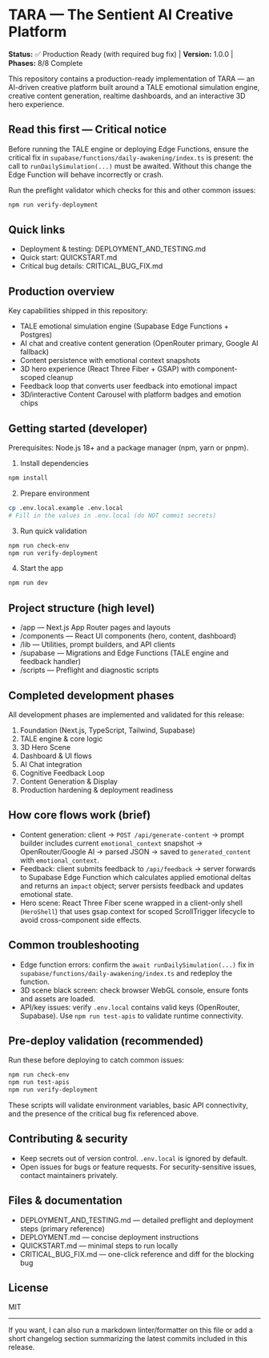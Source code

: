 <!-- Single, production-ready README
     Starts with status banner -> critical bug -> quick links -> phase checklist -> getting started. -->

# TARA — The Sentient AI Creative Platform

**Status:** ✅ Production Ready (with required bug fix) | **Version:** 1.0.0 | **Phases:** 8/8 Complete

This repository contains a production-ready implementation of TARA — an AI-driven creative platform built around a TALE emotional simulation engine, creative content generation, realtime dashboards, and an interactive 3D hero experience.

## Read this first — Critical notice

Before running the TALE engine or deploying Edge Functions, ensure the critical fix in `supabase/functions/daily-awakening/index.ts` is present: the call to `runDailySimulation(...)` must be awaited. Without this change the Edge Function will behave incorrectly or crash.

Run the preflight validator which checks for this and other common issues:

```powershell
npm run verify-deployment
```

## Quick links

- Deployment & testing: DEPLOYMENT_AND_TESTING.md
- Quick start: QUICKSTART.md
- Critical bug details: CRITICAL_BUG_FIX.md

## Production overview

Key capabilities shipped in this repository:

- TALE emotional simulation engine (Supabase Edge Functions + Postgres)
- AI chat and creative content generation (OpenRouter primary, Google AI fallback)
- Content persistence with emotional context snapshots
- 3D hero experience (React Three Fiber + GSAP) with component-scoped cleanup
- Feedback loop that converts user feedback into emotional impact
- 3D/interactive Content Carousel with platform badges and emotion chips

## Getting started (developer)

Prerequisites: Node.js 18+ and a package manager (npm, yarn or pnpm).

1. Install dependencies

```bash
npm install
```

2. Prepare environment

```bash
cp .env.local.example .env.local
# Fill in the values in .env.local (do NOT commit secrets)
```

3. Run quick validation

```powershell
npm run check-env
npm run verify-deployment
```

4. Start the app

```bash
npm run dev
```

## Project structure (high level)

- /app — Next.js App Router pages and layouts
- /components — React UI components (hero, content, dashboard)
- /lib — Utilities, prompt builders, and API clients
- /supabase — Migrations and Edge Functions (TALE engine and feedback handler)
- /scripts — Preflight and diagnostic scripts

## Completed development phases

All development phases are implemented and validated for this release:

1. Foundation (Next.js, TypeScript, Tailwind, Supabase)
2. TALE engine & core logic
3. 3D Hero Scene
4. Dashboard & UI flows
5. AI Chat integration
6. Cognitive Feedback Loop
7. Content Generation & Display
8. Production hardening & deployment readiness

## How core flows work (brief)

- Content generation: client → `POST /api/generate-content` → prompt builder includes current `emotional_context` snapshot → OpenRouter/Google AI → parsed JSON → saved to `generated_content` with `emotional_context`.
- Feedback: client submits feedback to `/api/feedback` → server forwards to Supabase Edge Function which calculates applied emotional deltas and returns an `impact` object; server persists feedback and updates emotional state.
- Hero scene: React Three Fiber scene wrapped in a client-only shell (`HeroShell`) that uses gsap.context for scoped ScrollTrigger lifecycle to avoid cross-component side effects.

## Common troubleshooting

- Edge function errors: confirm the `await runDailySimulation(...)` fix in `supabase/functions/daily-awakening/index.ts` and redeploy the function.
- 3D scene black screen: check browser WebGL console, ensure fonts and assets are loaded.
- API/key issues: verify `.env.local` contains valid keys (OpenRouter, Supabase). Use `npm run test-apis` to validate runtime connectivity.

## Pre-deploy validation (recommended)

Run these before deploying to catch common issues:

```powershell
npm run check-env
npm run test-apis
npm run verify-deployment
```

These scripts will validate environment variables, basic API connectivity, and the presence of the critical bug fix referenced above.

## Contributing & security

- Keep secrets out of version control. `.env.local` is ignored by default.
- Open issues for bugs or feature requests. For security-sensitive issues, contact maintainers privately.

## Files & documentation

- DEPLOYMENT_AND_TESTING.md — detailed preflight and deployment steps (primary reference)
- DEPLOYMENT.md — concise deployment instructions
- QUICKSTART.md — minimal steps to run locally
- CRITICAL_BUG_FIX.md — one-click reference and diff for the blocking bug

## License

MIT

---

If you want, I can also run a markdown linter/formatter on this file or add a short changelog section summarizing the latest commits included in this release.

